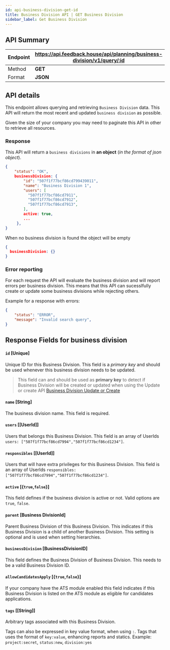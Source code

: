 ```yaml
---
id: api-business-division-get-id
title: Business Division API | GET Business Division
sidebar_label: Get Business Division
---
```


## API Summary

| Endpoint | **https://api.feedback.house/api/planning/business-division/v1/query/:id** |
|----------|---------------------------------------------------|
| Method   | **GET** |
| Format   | **JSON** |

## API details

This endpoint allows querying and retrieving `Business Division` data. This API will return the most recent and updated `business division` as possible.

Given the size of your company you may need to paginate this API in other to retrieve all resources.

### Response 

This API will return a `business divisions` in **an object** (*in the format of json object*). 

```json
{
    "status": "OK",
    businessDivision: { 
        "id": "507f1f77bcf86cd799439011", 
        "name": "Business Division 1", 
        "users": [
          "507f1f77bcf86cd7911",
          "507f1f77bcf86cd7912",
          "507f1f77bcf86cd7913",
        ], 
        active: true,
        ...
     },
}
```

When no business division is found the object will be empty
```json
{
  businessDivision: {}
}
```

### Error reporting

For each request the API will evaluate the business division and will report errors per business division. This means that this API can sucesslfully create or update some business divisions while rejecting others.

Example for a response with errors:
```json
{
    "status": "ERROR",
    "message": "Invalid search query",
}
```

## Response Fields for business division

#### `id` [Unique] 
Unique ID for this Business Division. This field is a *primary key* and should be used whenever this business division needs to be updated.

> This field can and should be used as **primary key** to detect if Business Division will be created or updated when using the Update or create API [Business Division Update or Create](./api-business/division-update-or-create)

#### `name` [String] 
The business division name. This field is required. 

#### `users` [[UserId]]

Users that belongs this Business Division. This field is an array of UserIds `users: ["507f1f77bcf86cd7994","507f1f77bcf86cd1234"]`.

#### `responsibles` [[UserId]]

Users that will have extra privileges for this Business Division. This field is an array of UserIds `responsibles: ["507f1f77bcf86cd7994","507f1f77bcf86cd1234"]`. 

#### `active` [{`true`,`false`}]

This field defines if the business division is active or not. Valid options are `true`, `false`. 

#### `parent` [Business DivisionId]

Parent Business Division of this Business Division. This indicates if this Business Division is a child of another Business Division. This setting is optional and is used when setting hierarchies.

#### `businessDivision` [BusinessDivisionID]

This field defines the Business Division of Business Division. This needs to be a valid Business Division ID.

#### `allowCandidatesApply` [{`true`,`false`}]

If your company have the ATS module enabled this field indicates if this Business Division is listed on the ATS module as eligible for candidates applications.

#### `tags` [[String]]

Arbitrary tags associated with this Business Division. 

Tags can also be expressed in key value format, when using `:`. Tags that uses the format of `key:value`, enhancing reports and statics. Example: `project:secret`, `status:new`, `division:yes`

